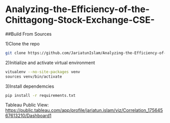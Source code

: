 # Analyzing-the-Efficiency-of-the-Chittagong-Stock-Exchange-CSE-
##Build From Sources

1)Clone the repo 
```bash
git clone https://github.com/JariatunIslam/Analyzing-the-Efficiency-of-the-Chittagong-Stock-Exchange-CSE-.git
```
2)Initialize and activate virtual environment
```bash
vitualenv --no-site-packages venv
sources venv/bin/activate
```
3)Install dependemcies 
```bash
pip install -r requirements.txt
```

Tableau Public View: https://public.tableau.com/app/profile/jariatun.islam/viz/Correlation_17564567613210/Dashboard1
